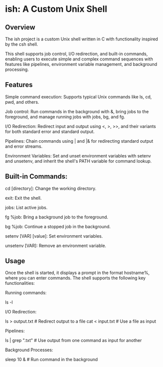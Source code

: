 # ish: A Custom Unix Shell
## Overview
The ish project is a custom Unix shell written in C with functionality inspired by the csh shell. 

This shell supports job control, I/O redirection, and built-in commands, enabling users to execute simple and complex command sequences with features like pipelines, environment variable management, and background processing.

## Features
Simple command execution: Supports typical Unix commands like ls, cd, pwd, and others.

Job control: Run commands in the background with &, bring jobs to the foreground, and manage running jobs with jobs, bg, and fg.

I/O Redirection: Redirect input and output using <, >, >>, and their variants for both standard error and standard output.

Pipelines: Chain commands using | and |& for redirecting standard output and error streams.

Environment Variables: Set and unset environment variables with setenv and unsetenv, and inherit the shell's PATH variable for command lookup.

## Built-in Commands:

cd [directory]: Change the working directory.

exit: Exit the shell.

jobs: List active jobs.

fg %job: Bring a background job to the foreground.

bg %job: Continue a stopped job in the background.

setenv [VAR] [value]: Set environment variables.

unsetenv [VAR]: Remove an environment variable.


## Usage
Once the shell is started, it displays a prompt in the format hostname%, where you can enter commands. The shell supports the following key functionalities:

Running commands:

ls -l

I/O Redirection:

ls > output.txt    # Redirect output to a file
cat < input.txt    # Use a file as input

Pipelines:

ls | grep ".txt"   # Use output from one command as input for another

Background Processes:

sleep 10 &         # Run command in the background
